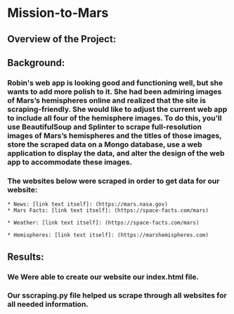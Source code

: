 # Mission-to-Mars

## Overview of the Project:

## Background:

### Robin's web app is looking good and functioning well, but she wants to add more polish to it. She had been admiring images of Mars’s hemispheres online and realized that the site is scraping-friendly. She would like to adjust the current web app to include all four of the hemisphere images. To do this, you’ll use BeautifulSoup and Splinter to scrape full-resolution images of Mars’s hemispheres and the titles of those images, store the scraped data on a Mongo database, use a web application to display the data, and alter the design of the web app to accommodate these images.

### The websites below were scraped in order to get data for our website:

    * News: [link text itself]: (https://mars.nasa.gov)
    * Mars Facts: [link text itself]: (https://space-facts.com/mars)

    * Weather: [link text itself]: (https://space-facts.com/mars)

    * Hemispheres: [link text itself]: (https://marshemispheres.com)

## Results:

### We Were able to create our website our index.html file.
### Our sscraping.py file helped us scrape through all websites for all needed information.


